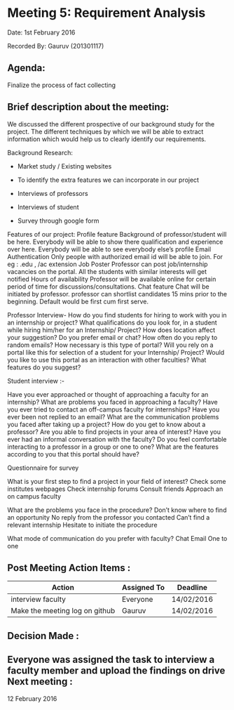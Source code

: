 Meeting 5: Requirement Analysis
================================
Date: 1st February 2016

Recorded By: Gauruv (201301117)

Agenda:
-------
Finalize the process of fact collecting

Brief description about the meeting:
------------------------------------
We discussed the different prospective of our background study for the project. The different techniques by which we will be able to extract information which would help us to clearly identify our requirements.

Background Research:
- Market study / Existing websites

- To identify the extra features we can incorporate in our project

- Interviews of professors

- Interviews of student

- Survey through google form

Features of our project:
Profile feature
Background of professor/student will be here. Everybody will be able to show there qualification and experience over here. Everybody will be able to see everybody else’s profile
Email Authentication
Only people with authorized email id will be able to join. For eg : .edu , /ac extension
Job Poster
Professor can post job/internship vacancies on the portal. All the students with similar interests will get notified
Hours of availability
Professor will be available online for certain period of time for discussions/consultations.
Chat feature
Chat will be initiated by professor. professor can shortlist candidates 15 mins prior to the beginning. Default would be first cum first serve.

Professor Interview-
How do you find students for hiring to work with you in an internship or project?
What qualifications do you look for, in a student while hiring him/her for an Internship/ Project?
How does location affect your suggestion?
Do you prefer email or chat?
How often do you reply to random emails?
How necessary is this type of portal?
Will you rely on a portal like this for selection of a student for your Internship/ Project?
Would you like to use this portal as an interaction with other faculties?
What features do you suggest?

Student interview :-

Have you ever approached or thought of approaching a faculty for an internship?
What are problems you faced in approaching a faculty?
Have you ever tried to contact an off-campus faculty for internships?
Have you ever been not replied to an email?
What are the communication problems you faced after taking up a project?
How do you get to know about a professor?
Are you able to find projects in your area of interest?
Have you ever had an informal conversation with the faculty?
Do you feel comfortable interacting to a professor in a group or one to one?
What are the features according to you that this portal should have?


Questionnaire for survey

What is your first step to find a project in your field of interest?
Check some institutes webpages
Check internship forums
Consult friends
Approach an on campus faculty

What are the problems you face in the procedure?
Don’t know where to find an opportunity
No reply from the professor you contacted
Can’t find a relevant internship
Hesitate to initiate the procedure

What mode of communication do you prefer with faculty?
Chat
Email
One to one


Post Meeting Action Items :
----------------------------


|                  Action                  |  Assigned To   |     Deadline     |
|------------------------------------------|----------------|------------------|
|		interview faculty	 |    Everyone    |    14/02/2016    |
|    Make the meeting log on github        |    Gauruv     |    14/02/2016    |


Decision Made :
---------------
Everyone was assigned the task to interview a faculty member and upload the findings on drive
Next meeting :
--------------
12 February 2016
